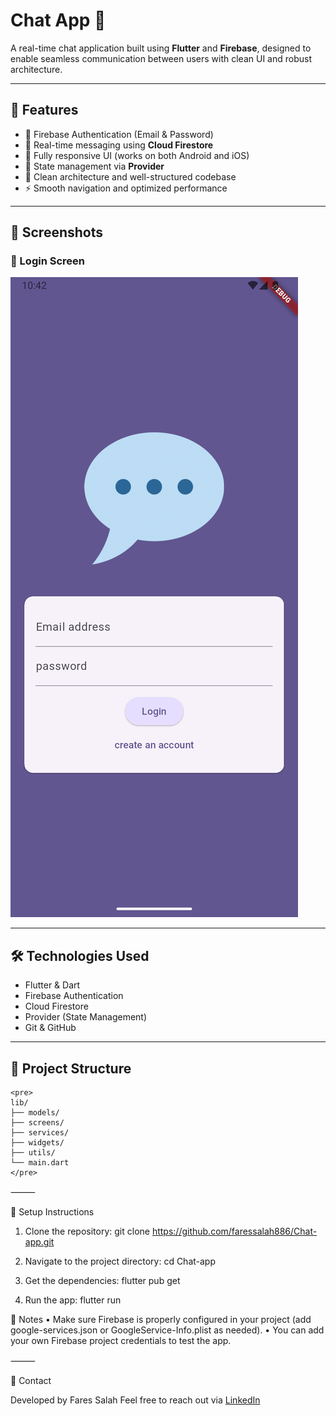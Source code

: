 # Chat App 💬

A real-time chat application built using **Flutter** and **Firebase**, designed to enable seamless communication between users with clean UI and robust architecture.

---

## 🚀 Features
- 🔐 Firebase Authentication (Email & Password)
- 💬 Real-time messaging using **Cloud Firestore**
- 📲 Fully responsive UI (works on both Android and iOS)
- 🧠 State management via **Provider**
- 📁 Clean architecture and well-structured codebase
- ⚡ Smooth navigation and optimized performance

---

## 📸 Screenshots

### 🔐 Login Screen
![App Screenshot](lib/assets/images/Screenshot.png)

---

## 🛠️ Technologies Used
- Flutter & Dart
- Firebase Authentication
- Cloud Firestore
- Provider (State Management)
- Git & GitHub

---

## 📁 Project Structure

```
<pre>
lib/
├── models/
├── screens/
├── services/
├── widgets/
├── utils/
└── main.dart
</pre>
```

⸻

🔧 Setup Instructions
1.	Clone the repository:
    git clone https://github.com/faressalah886/Chat-app.git

2.	Navigate to the project directory:
    cd Chat-app

3.	Get the dependencies:
    flutter pub get

4.	Run the app:
    flutter run

📌 Notes
	•	Make sure Firebase is properly configured in your project (add google-services.json or GoogleService-Info.plist as needed).
	•	You can add your own Firebase project credentials to test the app.

⸻

🤝 Contact

Developed by Fares Salah
Feel free to reach out via [LinkedIn](https://eg.linkedin.com/in/fares-salah-86a751354)